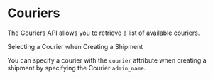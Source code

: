# Couriers

The Couriers API allows you to retrieve a list of available couriers.

<aside class="notice">
<div class="h3">Selecting a Courier when Creating a Shipment</div>
<p>You can specify a courier with the <code>courier</code> attribute when creating a shipment by specifying the <span class="object"> Courier </span> <code>admin_name</code>.</p>
</aside>
